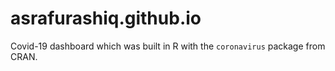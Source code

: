 # asrafurashiq.github.io

Covid-19 dashboard which was built in R with the ```coronavirus``` package from CRAN.
